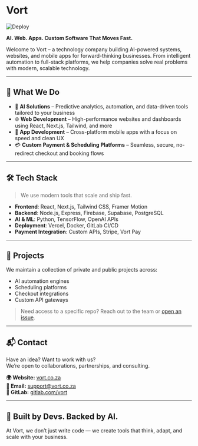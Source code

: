 # Vort
![Deploy](https://scontent-jnb2-1.xx.fbcdn.net/v/t39.8562-6/375593064_778731280602001_6601361369208148137_n.png?_nc_cat=106&ccb=1-7&_nc_sid=f537c7&_nc_ohc=HotyRi62adYQ7kNvwF0fSkO&_nc_oc=AdnQL7sNSx_Bv-h4RGbr7Zjk21xup7gALvGPOzx8GqHJB4JgBrts8YpbeZxG6CyPU4xHVvsEqWZvmUtnjq96covN&_nc_zt=14&_nc_ht=scontent-jnb2-1.xx&_nc_gid=mwUqgc_cCWAt0xGInm7TYg&oh=00_AfOj6r9AvlvDC2t5yUF_se-aknExUOUGdf1vMGnMO1xQ0A&oe=6849E74B)


**AI. Web. Apps. Custom Software That Moves Fast.**

Welcome to Vort – a technology company building AI-powered systems, websites, and mobile apps for forward-thinking businesses. From intelligent automation to full-stack platforms, we help companies solve real problems with modern, scalable technology.

---

## 🚀 What We Do

- 🤖 **AI Solutions** – Predictive analytics, automation, and data-driven tools tailored to your business
- 🌐 **Web Development** – High-performance websites and dashboards using React, Next.js, Tailwind, and more
- 📱 **App Development** – Cross-platform mobile apps with a focus on speed and clean UX
- 💳 **Custom Payment & Scheduling Platforms** – Seamless, secure, no-redirect checkout and booking flows

---

## 🛠️ Tech Stack

> We use modern tools that scale and ship fast.

- **Frontend**: React, Next.js, Tailwind CSS, Framer Motion  
- **Backend**: Node.js, Express, Firebase, Supabase, PostgreSQL  
- **AI & ML**: Python, TensorFlow, OpenAI APIs  
- **Deployment**: Vercel, Docker, GitLab CI/CD  
- **Payment Integration**: Custom APIs, Stripe, Vort Pay

---

## 📁 Projects

We maintain a collection of private and public projects across:

- AI automation engines  
- Scheduling platforms  
- Checkout integrations  
- Custom API gateways

> Need access to a specific repo? Reach out to the team or [open an issue](#).

---

## 📬 Contact

Have an idea? Want to work with us?  
We’re open to collaborations, partnerships, and consulting.

**🌍 Website:** [vort.co.za](https://vort.co.za)  
**📧 Email:** support@vort.co.za  
**🐙 GitLab:** [gitlab.com/vort](https://gitlab.com/vort)

---

## 🧠 Built by Devs. Backed by AI.

At Vort, we don’t just write code — we create tools that think, adapt, and scale with your business.


